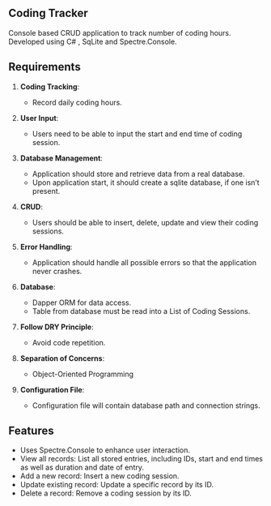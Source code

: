 ## Coding Tracker

Console based CRUD application to track number of coding hours.
Developed using C# , SqLite and Spectre.Console.

## Requirements

1. **Coding Tracking**:

   - Record daily coding hours.

2. **User Input**:

   - Users need to be able to input the start and end time of coding session.

3. **Database Management**:

   - Application should store and retrieve data from a real database.
   - Upon application start, it should create a sqlite database, if one isn’t present.

4. **CRUD**:

   - Users should be able to insert, delete, update and view their coding sessions.

5. **Error Handling**:

   - Application should handle all possible errors so that the application never crashes.

6. **Database**:

   - Dapper ORM for data access.
   - Table from database must be read into a List of Coding Sessions.

7. **Follow DRY Principle**:

   - Avoid code repetition.

8. **Separation of Concerns**:

   - Object-Oriented Programming

9. **Configuration File**:

   - Configuration file will contain database path and connection strings.

## Features

- Uses Spectre.Console to enhance user interaction.
- View all records: List all stored entries, including IDs, start and end times as well as duration and date of entry.
- Add a new record: Insert a new coding session.
- Update existing record: Update a specific record by its ID.
- Delete a record: Remove a coding session by its ID.
